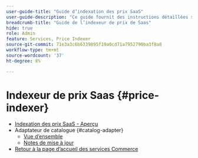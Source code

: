 ```yaml
---
user-guide-title: "Guide d’indexation des prix SaaS"
user-guide-description: "Ce guide fournit des instructions détaillées sur l’utilisation de l’indexeur de prix SaaS."
breadcrumb-title: "Guide de l’indexeur de prix de Saas"
hide: true
role: Admin
feature: Services, Price Indexer
source-git-commit: 71e3a3c6b6339895f19a0cd71a7952790ba3f8a8
workflow-type: tm+mt
source-wordcount: '37'
ht-degree: 8%

---
```


# Indexeur de prix Saas {#price-indexer}

- [Indexation des prix SaaS - Aperçu](price-indexing.md)
- Adaptateur de catalogue {#catalog-adapter}
   - [Vue d’ensemble](catalog-adapter.md)
   - [Notes de mise à jour](release-notes.md)
- [Retour à la page d’accueil des services Commerce](https://experienceleague.adobe.com/docs/commerce-merchant-services/user-guides/home.html)

